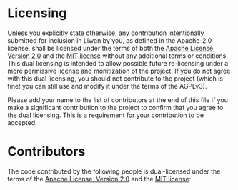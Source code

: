 # Licensing

Unless you explicitly state otherwise, any contribution intentionally submitted for inclusion in Liwan by you, as defined in the Apache-2.0 license, shall be licensed under the terms of both the [Apache License, Version 2.0](https://opensource.org/license/apache-2-0) and the [MIT license](https://opensource.org/license/mit) without any additional terms or conditions. This dual licensing is intended to allow possible future re-licensing under a more permissive license and monitization of the project. If you do not agree with this dual licensing, you should not contribute to the project (which is fine! you can still use and modify it under the terms of the AGPLv3).

Please add your name to the list of contributors at the end of this file if you make a significant contribution to the project to confirm that you agree to the dual licensing. This is a requirement for your contribution to be accepted.

# Contributors

The code contributed by the following people is dual-licensed under the terms of the [Apache License, Version 2.0](https://opensource.org/license/apache-2-0) and the [MIT license](https://opensource.org/license/mit):
